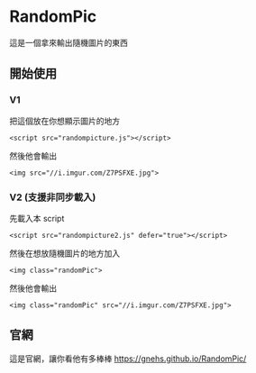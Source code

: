 # RandomPic
這是一個拿來輸出隨機圖片的東西

## 開始使用
### V1
把這個放在你想顯示圖片的地方
```
<script src="randompicture.js"></script>
```
然後他會輸出
```
<img src="//i.imgur.com/Z7PSFXE.jpg">
```
### V2 (支援非同步載入)
先載入本 script
```
<script src="randompicture2.js" defer="true"></script>
```
然後在想放隨機圖片的地方加入
```
<img class="randomPic">
```
然後他會輸出
```
<img class="randomPic" src="//i.imgur.com/Z7PSFXE.jpg">
```
## 官網
這是官網，讓你看他有多棒棒 https://gnehs.github.io/RandomPic/